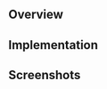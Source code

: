 ## Overview <!-- Short overview of the PR -->

## Implementation <!-- remove if unused -->

## Screenshots
